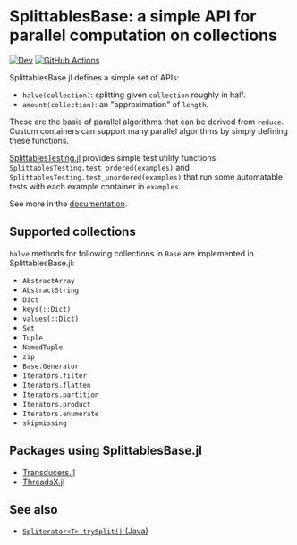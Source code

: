 # SplittablesBase: a simple API for parallel computation on collections

[![Dev](https://img.shields.io/badge/docs-dev-blue.svg)](https://juliafolds.github.io/SplittablesBase.jl/dev)
[![GitHub Actions](https://github.com/JuliaFolds/SplittablesBase.jl/workflows/Run%20tests/badge.svg)](https://github.com/JuliaFolds/SplittablesBase.jl/actions?query=workflow%3A%22Run+tests%22)

SplittablesBase.jl defines a simple set of APIs:

* `halve(collection)`: splitting given `collection` roughly in half.
* `amount(collection)`: an "approximation" of `length`.

These are the basis of parallel algorithms that can be derived from
`reduce`.  Custom containers can support many parallel algorithms by
simply defining these functions.

[SplittablesTesting.jl](https://github.com/JuliaFolds/SplittablesTesting.jl)
provides simple test utility functions
`SplittablesTesting.test_ordered(examples)` and
`SplittablesTesting.test_unordered(examples)` that run some
automatable tests with each example container in `examples`.

See more in the
[documentation](https://juliafolds.github.io/SplittablesBase.jl/dev).

## Supported collections

`halve` methods for following collections in `Base` are implemented in
SplittablesBase.jl:

* `AbstractArray`
* `AbstractString`
* `Dict`
* `keys(::Dict)`
* `values(::Dict)`
* `Set`
* `Tuple`
* `NamedTuple`
* `zip`
* `Base.Generator`
* `Iterators.filter`
* `Iterators.flatten`
* `Iterators.partition`
* `Iterators.product`
* `Iterators.enumerate`
* `skipmissing`

## Packages using SplittablesBase.jl

* [Transducers.jl](https://github.com/tkf/Transducers.jl)
* [ThreadsX.jl](https://github.com/tkf/ThreadsX.jl)

## See also

* [`Spliterator<T> trySplit()` (Java)](https://docs.oracle.com/en/java/javase/13/docs/api/java.base/java/util/Spliterator.html)

